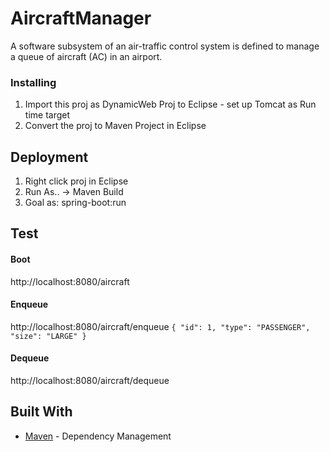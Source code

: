 # AircraftManager

A software subsystem of an air-traffic control system is defined to manage a queue of aircraft (AC) in an airport.  

### Installing

1. Import this proj as DynamicWeb Proj to Eclipse - set up Tomcat as Run time target
2. Convert the proj to Maven Project in Eclipse

## Deployment

1. Right click proj in Eclipse 
2. Run As.. -> Maven Build
  1. Goal as: spring-boot:run
            
## Test

#### Boot ####
http://localhost:8080/aircraft

#### Enqueue ####
http://localhost:8080/aircraft/enqueue
`
{ "id": 1,
  "type": "PASSENGER",
  "size": "LARGE"
}
`
#### Dequeue ####
http://localhost:8080/aircraft/dequeue

## Built With

* [Maven](https://maven.apache.org/) - Dependency Management
